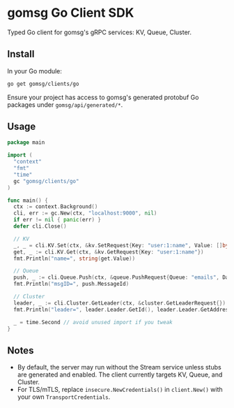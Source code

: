 # gomsg Go Client SDK

Typed Go client for gomsg's gRPC services: KV, Queue, Cluster.

## Install

In your Go module:

```bash
go get gomsg/clients/go
```

Ensure your project has access to gomsg's generated protobuf Go packages under `gomsg/api/generated/*`.

## Usage

```go
package main

import (
  "context"
  "fmt"
  "time"
  gc "gomsg/clients/go"
)

func main() {
  ctx := context.Background()
  cli, err := gc.New(ctx, "localhost:9000", nil)
  if err != nil { panic(err) }
  defer cli.Close()

  // KV
  _, _ = cli.KV.Set(ctx, &kv.SetRequest{Key: "user:1:name", Value: []byte("alice"), Ttl: 0})
  get, _ := cli.KV.Get(ctx, &kv.GetRequest{Key: "user:1:name"})
  fmt.Println("name=", string(get.Value))

  // Queue
  push, _ := cli.Queue.Push(ctx, &queue.PushRequest{Queue: "emails", Data: []byte("hello")})
  fmt.Println("msgID=", push.MessageId)

  // Cluster
  leader, _ := cli.Cluster.GetLeader(ctx, &cluster.GetLeaderRequest{})
  fmt.Println("leader=", leader.Leader.GetId(), leader.Leader.GetAddress())

  _ = time.Second // avoid unused import if you tweak
}
```

## Notes
- By default, the server may run without the Stream service unless stubs are generated and enabled. The client currently targets KV, Queue, and Cluster.
- For TLS/mTLS, replace `insecure.NewCredentials()` in `client.New()` with your own `TransportCredentials`.
